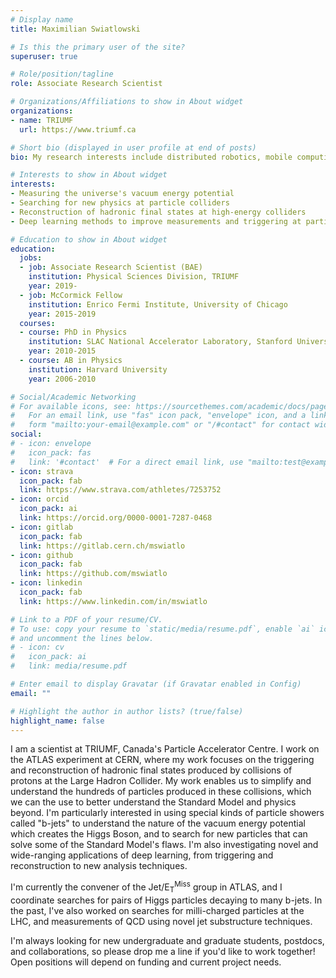 ```yaml
---
# Display name
title: Maximilian Swiatlowski

# Is this the primary user of the site?
superuser: true

# Role/position/tagline
role: Associate Research Scientist

# Organizations/Affiliations to show in About widget
organizations:
- name: TRIUMF
  url: https://www.triumf.ca

# Short bio (displayed in user profile at end of posts)
bio: My research interests include distributed robotics, mobile computing and programmable matter.

# Interests to show in About widget
interests:
- Measuring the universe's vacuum energy potential
- Searching for new physics at particle colliders
- Reconstruction of hadronic final states at high-energy colliders
- Deep learning methods to improve measurements and triggering at particle detectors

# Education to show in About widget
education:
  jobs: 
  - job: Associate Research Scientist (BAE)
    institution: Physical Sciences Division, TRIUMF
    year: 2019- 
  - job: McCormick Fellow
    institution: Enrico Fermi Institute, University of Chicago
    year: 2015-2019
  courses:
  - course: PhD in Physics
    institution: SLAC National Accelerator Laboratory, Stanford University
    year: 2010-2015
  - course: AB in Physics
    institution: Harvard University
    year: 2006-2010

# Social/Academic Networking
# For available icons, see: https://sourcethemes.com/academic/docs/page-builder/#icons
#   For an email link, use "fas" icon pack, "envelope" icon, and a link in the
#   form "mailto:your-email@example.com" or "/#contact" for contact widget.
social:
# - icon: envelope
#   icon_pack: fas
#   link: '#contact'  # For a direct email link, use "mailto:test@example.org".
- icon: strava
  icon_pack: fab
  link: https://www.strava.com/athletes/7253752
- icon: orcid
  icon_pack: ai
  link: https://orcid.org/0000-0001-7287-0468
- icon: gitlab
  icon_pack: fab
  link: https://gitlab.cern.ch/mswiatlo
- icon: github
  icon_pack: fab
  link: https://github.com/mswiatlo
- icon: linkedin
  icon_pack: fab
  link: https://www.linkedin.com/in/mswiatlo

# Link to a PDF of your resume/CV.
# To use: copy your resume to `static/media/resume.pdf`, enable `ai` icons in `params.toml`, 
# and uncomment the lines below.
# - icon: cv
#   icon_pack: ai
#   link: media/resume.pdf

# Enter email to display Gravatar (if Gravatar enabled in Config)
email: ""

# Highlight the author in author lists? (true/false)
highlight_name: false
---
```


I am a scientist at TRIUMF, Canada's Particle Accelerator Centre. I work on the ATLAS experiment at CERN, where my work focuses on the triggering and reconstruction of hadronic final states produced by collisions of protons at the Large Hadron Collider. My work enables us to simplify and understand the hundreds of particles produced in these collisions, which we can the use to better understand the Standard Model and physics beyond. I'm particularly interested in using special kinds of particle showers called "b-jets" to understand the nature of the vacuum energy potential which creates the Higgs Boson, and to search for new particles that can solve some of the Standard Model's flaws. I'm also investigating novel and wide-ranging applications of deep learning, from triggering and reconstruction to new analysis techniques. 

I'm currently the convener of the Jet/E<sub>T</sub><sup>Miss</sup> group in ATLAS, and I coordinate searches for pairs of Higgs particles decaying to many b-jets. In the past, I've also worked on searches for milli-charged particles at the LHC, and measurements of QCD using novel jet substructure techniques.

I'm always looking for new undergraduate and graduate students, postdocs, and collaborations, so please drop me a line if you'd like to work together! Open positions will depend on funding and current project needs.
